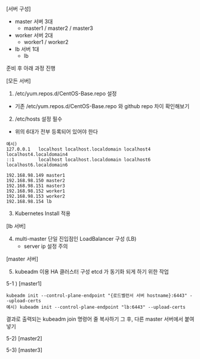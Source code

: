 [서버 구성]
- master 서버 3대
  - master1 / master2 / master3
- worker 서버 2대
  - worker1 / worker2
- lb 서버 1대
  - lb
  
준비 후 아래 과정 진행

[모든 서버] 
1. /etc/yum.repos.d/CentOS-Base.repo 설정
  - 기존 /etc/yum.repos.d/CentOS-Base.repo 와 github repo 차이 확인해보기

2. /etc/hosts 설정 필수
  - 위의 6대가 전부 등록되어 있어야 한다

```
예시)
127.0.0.1   localhost localhost.localdomain localhost4 localhost4.localdomain4
::1         localhost localhost.localdomain localhost6 localhost6.localdomain6

192.168.98.149 master1
192.168.98.150 master2
192.168.98.151 master3
192.168.98.152 worker1
192.168.98.153 worker2
192.168.98.154 lb
```

3. Kubernetes Install 적용
 
[lb 서버]

4. multi-master 단일 진입점인 LoadBalancer 구성 (LB)
   - server ip 설정 주의 

[master 서버]

5. kubeadm 이용 HA 클러스터 구성
etcd 가 동기화 되게 하기 위한 작업

5-1 ) [master1]
```
kubeadm init --control-plane-endpoint "{로드벨런서 서버 hostname}:6443" --upload-certs
예시) kubeadm init --control-plane-endpoint "lb:6443" --upload-certs
```
결과로 출력되는 kubeadm join 명령어 줄 복사하기
그 후, 다른 master 서버에서 붙여넣기 

5-2) [master2]

5-3) [master3]
